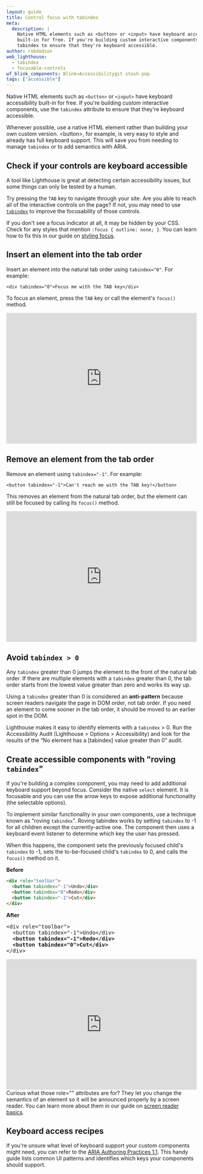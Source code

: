 ```yaml
---
layout: guide
title: Control focus with tabindex
meta:
  description: |
    Native HTML elements such as <button> or <input> have keyboard accessibility
    built-in for free. If you're building custom interactive components, use
    tabindex to ensure that they're keyboard accessible.
author: robdodson
web_lighthouse:
  - tabindex
  - focusable-controls
wf_blink_components: Blink>Accessibilitygit stash pop
tags: ["accessible"]
---
```


Native HTML elements such as `<button>` or `<input>` have keyboard accessibility
built-in for free. If you're building _custom_ interactive components, use the
`tabindex` attribute to ensure that they're keyboard accessible.

<div class="aside note">
  Whenever possible, use a native HTML element rather than building your
  own custom version. &lt;button&gt;, for example, is very easy to style and
  already has full keyboard support. This will save you from needing to manage
  <code>tabindex</code> or to add semantics with ARIA.
</div>

## Check if your controls are keyboard accessible
A tool like Lighthouse is great at detecting certain accessibility issues, but
some things can only be tested by a human.

Try pressing the `TAB` key to navigate through your site. Are you able to reach
all of the interactive controls on the page? If not, you may need to use
[`tabindex`](https://developer.mozilla.org/en-US/docs/Web/HTML/Global_attributes/tabindex)
to improve the focusability of those controls.

<div class="aside warning">
  If you don't see a focus indicator at all, it may be hidden by your
  CSS. Check for any styles that mention <code>:focus { outline: none; }</code>.
  You can learn how to fix this in our guide on <a href="https://web.dev/accessible/style-focus">styling focus</a>.
</div>

## Insert an element into the tab order
Insert an element into the natural tab order using `tabindex="0"`. For example:

```
<div tabindex="0">Focus me with the TAB key</div>
```

To focus an element, press the `TAB` key or call the element's `focus()` method.

<div class="glitch-embed-wrap" style="height: 346px; width: 100%;">
  <iframe
    src="https://glitch.com/embed/#!/embed/tabindex-zero?path=index.html&previewSize=100&attributionHidden=true"
    alt="tabindex-zero on Glitch"
    style="height: 100%; width: 100%; border: 0;">
  </iframe>
</div>

## Remove an element from the tab order
Remove an element using `tabindex="-1"`. For example:
```
<button tabindex="-1">Can't reach me with the TAB key!</button>
```

This removes an element from the natural tab order, but the element can still be
focused by calling its `focus()` method.

<div class="glitch-embed-wrap" style="height: 346px; width: 100%;">
  <iframe
    src="https://glitch.com/embed/#!/embed/tabindex-negative-one?path=index.html&previewSize=100&attributionHidden=true"
    alt="tabindex-negative-one on Glitch"
    style="height: 100%; width: 100%; border: 0;">
  </iframe>
</div>

## Avoid `tabindex > 0`
Any `tabindex` greater than 0 jumps the element to the front of the natural tab
order. If there are multiple elements with a `tabindex` greater than 0, the tab
order starts from the lowest value greater than zero and works its way up.

Using a `tabindex` greater than 0 is considered an **anti-pattern** because
screen readers navigate the page in DOM order, not tab order. If you need an
element to come sooner in the tab order, it should be moved to an earlier spot
in the DOM.

Lighthouse makes it easy to identify elements with a `tabindex` > 0. Run the
Accessibility Audit (Lighthouse > Options > Accessibility) and look for the
results of the “No element has a [tabindex] value greater than 0” audit.

## Create accessible components with "roving `tabindex`"
If you're building a complex component, you may need to add additional keyboard
support beyond focus. Consider the native `select` element. It is focusable and
you can use the arrow keys to expose additional functionality (the selectable
options).

To implement similar functionality in your own components, use a technique known
as "roving `tabindex`". Roving tabindex works by setting `tabindex` to -1 for
all children except the currently-active one. The component then uses a keyboard
event listener to determine which key the user has pressed.

When this happens, the component sets the previously focused child's `tabindex`
to -1, sets the to-be-focused child's `tabindex` to 0, and calls the `focus()`
method on it.

**Before**
```html
<div role="toolbar">
  <button tabindex="-1">Undo</div>
  <button tabindex="0">Redo</div>
  <button tabindex="-1">Cut</div>
</div>
```

**After**
<pre class="prettyprint devsite-disable-click-to-copy">
&lt;div role=&quot;toolbar&quot;&gt;
  &lt;button tabindex=&quot;-1&quot;&gt;Undo&lt;/div&gt;
  <strong>&lt;button tabindex=&quot;-1&quot;&gt;Redo&lt;/div&gt;</strong>
  <strong>&lt;button tabindex=&quot;0&quot;&gt;Cut&lt;/div&gt;</strong>
&lt;/div&gt;
</pre>

<div class="glitch-embed-wrap" style="height: 346px; width: 100%;">
  <iframe
    src="https://glitch.com/embed/#!/embed/roving-tabindex?path=index.html&previewSize=100&attributionHidden=true"
    alt="tabindex-negative-one on Glitch"
    style="height: 100%; width: 100%; border: 0;">
  </iframe>
</div>

<div class="aside note">
  Curious what those role="" attributes are for? They let you change the
  semantics of an element so it will be announced properly by a screen reader.
  You can learn more about them in our guide on
  <a href="https://web.dev/accessible/semantics-and-screen-readers">screen reader basics</a>.
</div>

## Keyboard access recipes
If you're unsure what level of keyboard support your custom components might
need, you can refer to the [ARIA Authoring Practices 1.1](https://www.w3.org/TR/wai-aria-practices-1.1/). This handy guide lists
common UI patterns and identifies which keys your components should support.
